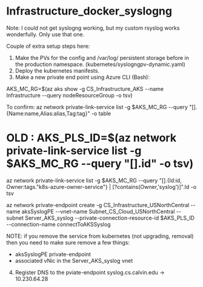 # Infrastructure_docker_syslogng

Note: I could not get syslogng working, but my custom rsyslog works wonderfully.  Only use that one.

Couple of extra setup steps here:
1. Make the PVs for the config and /var/log/ persistent storage before in the production namespace.
  (kubernetes/syslogngpv-dynamic.yaml)
2. Deploy the kubernetes manifests.
3. Make a new private end point using Azure CLI (Bash):

AKS_MC_RG=$(az aks show -g CS_Infrastructure_AKS --name Infrastructure --query nodeResourceGroup -o tsv)

To confirm: az network private-link-service list -g $AKS_MC_RG --query "[].{Name:name,Alias:alias,Tag:tag}" -o table

# OLD : AKS_PLS_ID=$(az network private-link-service list -g $AKS_MC_RG --query "[].id" -o tsv)
az network private-link-service list -g $AKS_MC_RG --query "[].{Id:id, Owner:tags.\"k8s-azure-owner-service\"} | [?contains(Owner,'syslog')]".Id -o tsv

az network private-endpoint create -g CS_Infrastructure_USNorthCentral --name aksSyslogPE --vnet-name Subnet_CS_Cloud_USNorthCentral --subnet Server_AKS_syslog --private-connection-resource-id $AKS_PLS_ID --connection-name connectToAKSSyslog


NOTE: if you remove the service from kubernetes (not upgrading, removal) then you need to make sure remove a few things:
- aksSyslogPE private-endpoint
- associated vNic in the Server_AKS_syslog vnet

4. Register DNS to the pviate-endpoint
  syslog.cs.calvin.edu -> 10.230.64.28

